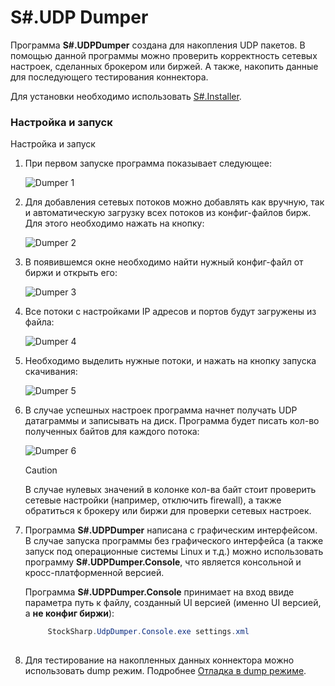 # S\#.UDP Dumper

Программа **S\#.UDPDumper** создана для накопления UDP пакетов. В помощью данной программы можно проверить корректность сетевых настроек, сделанных брокером или биржей. А также, накопить данные для последующего тестирования коннектора.

Для установки необходимо использовать [S\#.Installer](SharpInstaller.md).

### Настройка и запуск

Настройка и запуск

1. При первом запуске программа показывает следующее:

   ![Dumper 1](~/images/Dumper_1.png)
2. Для добавления сетевых потоков можно добавлять как вручную, так и автоматическую загрузку всех потоков из конфиг\-файлов бирж. Для этого необходимо нажать на кнопку:

   ![Dumper 2](~/images/Dumper_2.png)
3. В появившемся окне необходимо найти нужный конфиг\-файл от биржи и открыть его:

   ![Dumper 3](~/images/Dumper_3.png)
4. Все потоки с настройками IP адресов и портов будут загружены из файла:

   ![Dumper 4](~/images/Dumper_4.png)
5. Необходимо выделить нужные потоки, и нажать на кнопку запуска скачивания:

   ![Dumper 5](~/images/Dumper_5.png)
6. В случае успешных настроек программа начнет получать UDP датаграммы и записывать на диск. Программа будет писать кол\-во полученных байтов для каждого потока:

   ![Dumper 6](~/images/Dumper_6.png)

   > [!CAUTION]
   > В случае нулевых значений в колонке кол\-ва байт стоит проверить сетевые настройки (например, отключить firewall), а также обратиться к брокеру или биржи для проверки сетевых настроек.
7. Программа **S\#.UDPDumper** написана с графическим интерфейсом. В случае запуска программы без графического интерфейса (а также запуск под операционные системы Linux и т.д.) можно использовать программу **S\#.UDPDumper.Console**, что является консольной и кросс\-платформенной версией.

   Программа **S\#.UDPDumper.Console** принимает на вход ввиде параметра путь к файлу, созданный UI версией (именно UI версией, а **не конфиг биржи**):

   ```cs
   		StockSharp.UdpDumper.Console.exe settings.xml
   		
   ```
8. Для тестирование на накопленных данных коннектора можно использовать dump режим. Подробнее [Отладка в dump режиме](FastDump.md).
